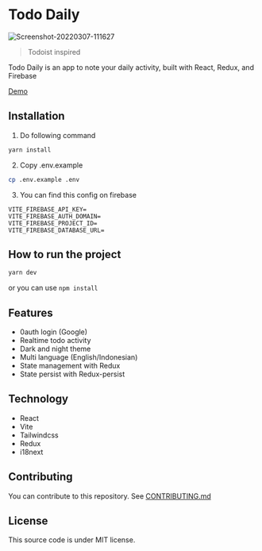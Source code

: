 # Todo Daily

<img src="https://i.ibb.co/GJGkzTX/Screenshot-20220307-111627.png" alt="Screenshot-20220307-111627" style="border-botttom: 1em;" />

> Todoist inspired

Todo Daily is an app to note your daily activity, built with React, Redux, and Firebase

[Demo](https://tododaily.vercel.app)

## Installation

1. Do following command

```bash
yarn install
```

2. Copy .env.example

```bash
cp .env.example .env
```

3. You can find this config on firebase

```
VITE_FIREBASE_API_KEY=
VITE_FIREBASE_AUTH_DOMAIN=
VITE_FIREBASE_PROJECT_ID=
VITE_FIREBASE_DATABASE_URL=
```

## How to run the project

```bash
yarn dev
```

or you can use `npm install`

## Features

- 0auth login (Google)
- Realtime todo activity
- Dark and night theme
- Multi language (English/Indonesian)
- State management with Redux
- State persist with Redux-persist

## Technology

- React
- Vite
- Tailwindcss
- Redux
- i18next

## Contributing

You can contribute to this repository. See [CONTRIBUTING.md](https://github.com/dicka88/todo-daily/blob/main/CONTRIBUTING.md)

## License

This source code is under MIT license.
